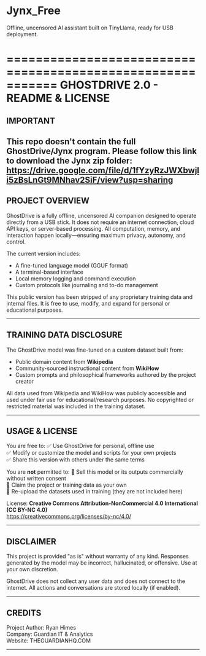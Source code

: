# Jynx_Free
Offline, uncensored AI assistant built on TinyLlama, ready for USB deployment.

===========================================================
                 GHOSTDRIVE 2.0 - README & LICENSE
===========================================================
IMPORTANT
----------------
This repo doesn't contain the full GhostDrive/Jynx program. Please follow this link to download the Jynx zip folder:
https://drive.google.com/file/d/1fYzyRzJWXbwjli5zBsLnGt9MNhav2SiF/view?usp=sharing
-----------------------------------------------------------

PROJECT OVERVIEW
----------------
GhostDrive is a fully offline, uncensored AI companion designed to operate directly from a USB stick. It does not require an internet connection, cloud API keys, or server-based processing. All computation, memory, and interaction happen locally—ensuring maximum privacy, autonomy, and control.

The current version includes:
- A fine-tuned language model (GGUF format)
- A terminal-based interface
- Local memory logging and command execution
- Custom protocols like journaling and to-do management

This public version has been stripped of any proprietary training data and internal files. It is free to use, modify, and expand for personal or educational purposes.

-----------------------------------------------------------

TRAINING DATA DISCLOSURE
------------------------
The GhostDrive model was fine-tuned on a custom dataset built from:
- Public domain content from **Wikipedia**
- Community-sourced instructional content from **WikiHow**
- Custom prompts and philosophical frameworks authored by the project creator

All data used from Wikipedia and WikiHow was publicly accessible and used under fair use for educational/research purposes. No copyrighted or restricted material was included in the training dataset.

-----------------------------------------------------------

USAGE & LICENSE
---------------
You are free to:
✅ Use GhostDrive for personal, offline use  
✅ Modify or customize the model and scripts for your own projects  
✅ Share this version with others under the same terms  

You are **not** permitted to:
🚫 Sell this model or its outputs commercially without written consent  
🚫 Claim the project or training data as your own  
🚫 Re-upload the datasets used in training (they are not included here)

License: **Creative Commons Attribution-NonCommercial 4.0 International (CC BY-NC 4.0)**  
https://creativecommons.org/licenses/by-nc/4.0/

-----------------------------------------------------------

DISCLAIMER
----------
This project is provided "as is" without warranty of any kind. Responses generated by the model may be incorrect, hallucinated, or offensive. Use at your own discretion.

GhostDrive does not collect any user data and does not connect to the internet. All actions and conversations are stored locally (if enabled).

-----------------------------------------------------------

CREDITS
-------
Project Author: Ryan Himes  
Company: Guardian IT & Analytics  
Website: THEGUARDIANHQ.COM

-----------------------------------------------------------
